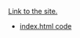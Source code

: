 [Link to the site.](https://hitensam.github.io/JavaScript/Drum/index.html) 
* [index.html code](/Drum/index.html)